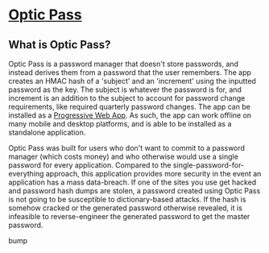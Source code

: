 # [Optic Pass](https://lucas-burdell.github.io/OpticPass/)

## What is Optic Pass?

Optic Pass is a password manager that doesn't store passwords, and instead derives them from a password that the user remembers. The app creates an HMAC hash of a 'subject' and an 'increment' using the inputted password as the key. The subject is whatever the password is for, and increment is an addition to the subject to account for password change requirements, like required quarterly password changes. The app can be installed as a [Progressive Web App](https://www.smashingmagazine.com/2016/08/a-beginners-guide-to-progressive-web-apps/). As such, the app can work offline on many mobile and desktop platforms, and is able to be installed as a standalone application.

Optic Pass was built for users who don't want to commit to a password manager (which costs money) and who otherwise would use a single password for every application. Compared to the single-password-for-everything approach, this application provides more security in the event an application has a mass data-breach. If one of the sites you use get hacked and password hash dumps are stolen, a password created using Optic Pass is not going to be susceptible to dictionary-based attacks. If the hash is somehow cracked or the generated password otherwise revealed, it is infeasible to reverse-engineer the generated password to get the master password.

bump

